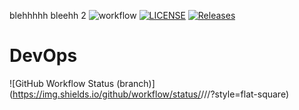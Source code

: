 blehhhhh
bleehh 2
![workflow](https://github.com/<evehc>/<sem>/actions/workflows/main.yml/badge.svg)
[![LICENSE](https://img.shields.io/github/license/<Eve-C-2>/devops.svg?style=flat-square)](https://github.com/<Eve-C-2>/devops/blob/master/LICENSE)
[![Releases](https://img.shields.io/github/release/<Eve-C-2>/devops/all.svg?style=flat-square)](https://github.com/<Eve-C-2>/devops/releases)
# DevOps
![GitHub Workflow Status (branch)](https://img.shields.io/github/workflow/status/<evehc>/<repository>/<action name taken from main.yml>/<branch>?style=flat-square)